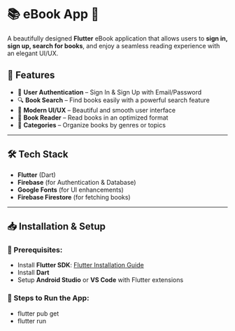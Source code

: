 # 📚 eBook App 📱

A beautifully designed **Flutter** eBook application that allows users to **sign in, sign up, search for books**, and enjoy a seamless reading experience with an elegant UI/UX.

## 🚀 Features
- 📌 **User Authentication** – Sign In & Sign Up with Email/Password
- 🔍 **Book Search** – Find books easily with a powerful search feature
- 🎨 **Modern UI/UX** – Beautiful and smooth user interface
- 📖 **Book Reader** – Read books in an optimized format
- 📂 **Categories** – Organize books by genres or topics

---

## 🛠️ Tech Stack
- **Flutter** (Dart)
- **Firebase** (for Authentication & Database)
- **Google Fonts** (for UI enhancements)
- **Firebase Firestore** (for fetching books)

---

## 📥 Installation & Setup

### 🔹 Prerequisites:
- Install **Flutter SDK**: [Flutter Installation Guide](https://flutter.dev/docs/get-started/install)
- Install **Dart**
- Setup **Android Studio** or **VS Code** with Flutter extensions

### 🔹 Steps to Run the App:
- flutter pub get
- flutter run


